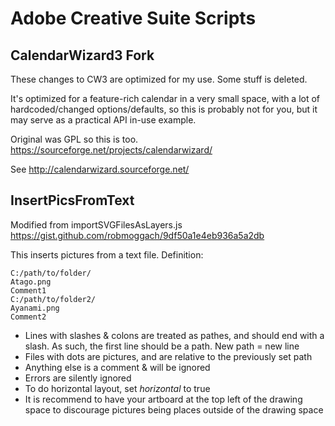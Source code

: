 Adobe Creative Suite Scripts
===

CalendarWizard3 Fork
---
These changes to CW3 are optimized for my use. Some stuff is deleted.

It's optimized for a feature-rich calendar in a very small space, with a lot of hardcoded/changed options/defaults, so this is probably not for you, but it may serve as a practical API in-use example.

Original was GPL so this is too. https://sourceforge.net/projects/calendarwizard/

See http://calendarwizard.sourceforge.net/

InsertPicsFromText
---
Modified from importSVGFilesAsLayers.js
https://gist.github.com/robmoggach/9df50a1e4eb936a5a2db

This inserts pictures from a text file. Definition:

	C:/path/to/folder/
	Atago.png
	Comment1
	C:/path/to/folder2/
	Ayanami.png
	Comment2

* Lines with slashes & colons are treated as pathes, and should end with a slash. As such, the first line should be a path. New path = new line
* Files with dots are pictures, and are relative to the previously set path
* Anything else is a comment & will be ignored
* Errors are silently ignored
* To do horizontal layout, set *horizontal* to true
* It is recommend to have your artboard at the top left of the drawing space to discourage pictures being places outside of the drawing space